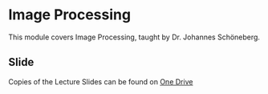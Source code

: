 # Image Processing
This module covers Image Processing, taught by Dr. Johannes Schöneberg.

## Slide
Copies of the Lecture Slides can be found on [One Drive](https://ucsdcloud-my.sharepoint.com/:b:/g/personal/jjauregu_ucsd_edu/Ed84VXS0RVNJvXI2HE-t670BSwyVJiNK3wJnJaoXQ_rUNA?e=yrK48W)